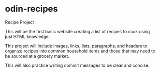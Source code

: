 # odin-recipes
Recipe Project

This will be the first basic website creating a list of recipes to cook using just HTML knowledge.

This project will include images, links, lists, paragraphs, and headers to organize recipes into common household items
and those that may need to be sourced at a grocery market.

This will also practice writing commit messages to be clear and concise.
